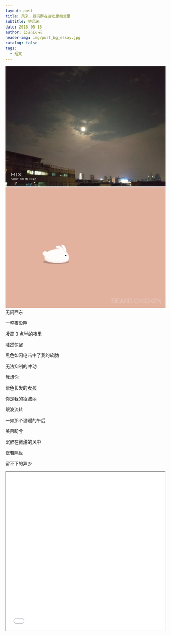 ```yaml
---
layout: post
title: 风来，我沉醉在这吐息如兰里
subtitle: 等风来
date: 2018-05-15
author: 公子江小花
header-img: img/post_bg_essay.jpg
catalog: false
tags:
  - 短文
---
```


![广州夜景](/img/essay/2/1.jpg)
![广州夜景](/img/essay/2/2.gif)
无问西东

一整夜没睡

凌晨 3 点半的夜里

陡然惊醒

黑色如闪电击中了我的软肋

无法抑制的冲动

我想你

紫色长发的女孩

你是我的凌波丽

眼波流转

一如那个温暖的午后

美目盼兮

沉醉在微甜的风中

恍若隔世

留不下的异乡

<iframe height=500 width=500 src="/img/essay/2/2.gif">

回不去的故里

香烟的氤氲弥漫

迷离了你的身影

在痛苦的城市这头

只能悄然入睡

没有别离

<iframe height=500 width=500 src=/img/essay/2/2.gif>

关于爱的歌，让我停歇于无垠的荒野中。

我这一生，去过很多地方，见过很多人，却唯独忘不了你。

关于爱的歌，让我停歇于无垠的荒野中。

我这一生，去过很多地方，见过很多人，却唯独忘不了你。
<img src=/img/essay/2/2.gif alt="show" />

宋冬野 - 安和桥北

另外，想给大家分享一首个人特别喜爱的短行诗。波兰作家米沃什，译者西川《礼物》：

礼物

如此幸福的一天。
雾一早就散了，我在花园里干活。

蜂鸟停在忍冬花上。
这世上没有一样东西我想占有。

我知道没有一个人值得我羡慕。

任何我曾遭受的不幸，我都已忘记。
想到故我今我同为一人并不使我难为情。

在我身上没有痛苦。

直起腰来，我望见蓝色的大海和帆影。
<img src=/img/essay/2/2.gif width="320" alt="抽奖">

![ORZ](/img/wechat_code.jpg)
<img src="/img/essay/2/2.gif" width="320" alt="抽奖">
